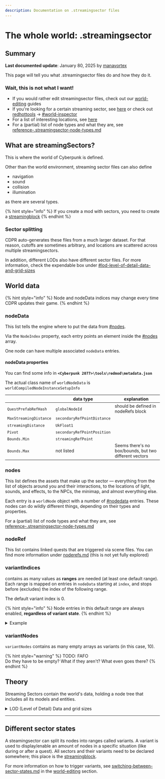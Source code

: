 ```yaml
---
description: Documentation on .streamingsector files
---
```


# The whole world: .streamingsector

## Summary

**Last documented update**: January 80, 2025 by [manavortex](https://app.gitbook.com/u/NfZBoxGegfUqB33J9HXuCs6PVaC3 "mention")

This page will tell you what .streamingsector files do and how they do it.

### Wait, this is not what I want!

* If you would rather edit streamingsector files, check out our [world-editing](../../../../modding-guides/world-editing/ "mention") guides
* If you're looking for a certain streaming sector, see [here](../../../references-lists-and-overviews/reference-world-sectors/places.md) or check out [redhottools](../../../modding-tools/redhottools/ "mention") -> [#world-inspector](../../../modding-tools/redhottools/#world-inspector "mention")
* For a list of interesting locations, see [here](../../../references-lists-and-overviews/reference-world-sectors/)
* For a (partial) list of node types and what they are, see [reference-.streamingsector-node-types.md](../../../references-lists-and-overviews/reference-world-sectors/reference-.streamingsector-node-types.md "mention")

## What are streamingSectors?

This is where the world of Cyberpunk is defined.

Other than the world environment, streaming sector files can also define

* navigation
* sound
* collision
* illumination

as there are several types.

{% hint style="info" %}
If you create a mod with sectors, you need to create a [streamingblock](.streamingblock-sector-definitions-and-variants.md)&#x20;
{% endhint %}

### Sector splitting

CDPR auto-generates these files from a much larger dataset. For that reason, cutoffs are sometimes arbitrary, and locations are scattered across multiple streamingsectors.

In addition, different LODs also have different sector files. For more information, check the expendable box under [#lod-level-of-detail-data-and-grid-sizes](./#lod-level-of-detail-data-and-grid-sizes "mention")

## World data

{% hint style="info" %}
Node and nodeData indices may change every time CDPR updates their game.
{% endhint %}

### nodeData

This list tells the engine where to put the data from [#nodes](./#nodes "mention").&#x20;

Via the `NodeIndex` property, each entry points an element inside the [#nodes](./#nodes "mention") array.

One node can have multiple associated `nodeData` entries.

#### nodeData properties

You can find some info in **`<Cyberpunk 2077>\tools\redmod\metadata.json`**&#x20;

The actual class name of `worldNodeData` is `worldCompiledNodeInstanceSetupInfo`&#x20;

|                        | data type                    | explanation                                            |
| ---------------------- | ---------------------------- | ------------------------------------------------------ |
| `QuestPrefabRefHash`   | `globalNodeId`               | should be defined in nodeRefs block                    |
| `MaxStreamingDistance` | `secondaryRefPointDistance`  |                                                        |
| `streamingDistance`    | `UkFloat1`                   |                                                        |
| `Pivot`                | `secondaryRefPointPosition`  |                                                        |
| `Bounds.Min`           | `streamingRefPoint`          |                                                        |
| `Bounds.Max`           | not listed                   | Seems there's no box/bounds, but two different vectors |

### nodes

This list defines the assets that make up the sector — everything from the list of objects around you and their interactions, to the locations of light, sounds, and effects, to the NPCs, the minimap, and almost everything else.

Each entry is a `worldNode` object with a number of [#nodedata](./#nodedata "mention") entries. These nodes can do wildly different things, depending on their types and properties.

For a (partial) list of node types and what they are, see [reference-.streamingsector-node-types.md](../../../references-lists-and-overviews/reference-world-sectors/reference-.streamingsector-node-types.md "mention")

### nodeRef

This list contains linked quests that are triggered via scene files. You can find more information under [noderefs.md](noderefs.md "mention") (this is not yet fully explored)

### variantIndices

contains as many values as **ranges** are needed (at least one default range). Each range is mapped on entries in `nodeData` starting at `index`, and stops before (excludes) the index of the following range.

The default variant index is 0.

{% hint style="info" %}
Node entries in this default range are always enabled, **regardless of variant state**.
{% endhint %}

<details>

<summary>Example</summary>

&#x20;Only the first node (nodeData?) with the index `0` is always enabled.

<img src="../../../../.gitbook/assets/world_streamingsector__sector_indices.png" alt="" data-size="original">

If we look at variant index #7, the range starts at 14 (included) and ends at 46 (excluded).

</details>

### variantNodes

`variantNodes` contains as many empty arrays as variants (in this case, 10).

{% hint style="warning" %}
TODO: FAFO\
Do they have to be empty? What if they aren't? What even goes there?
{% endhint %}

## Theory

Streaming Sectors contain the world's data, holding a node tree that includes all its models and entities.&#x20;

<details>

<summary>LOD (Level of Detail) Data and grid sizes</summary>

The information below used to be the only way to find sectors. However, as this has gotten much easier via [redhottools](../../../modding-tools/redhottools/ "mention") -> [#world-inspector](../../../modding-tools/redhottools/#world-inspector "mention"), the information below has been preserved for posterity.

***

The world is broken up into a grid, with several sizes of squares available (bit like graph paper with major and minor grid lines). The size of the grid in use is dependent on the Level of Detail (LOD) of the sector file your looking at, which is the last digit of the filename.&#x20;

Chunk sizes are as below.

For every location, there can be multiple overlapping levels of LOD sectors with progressively more detail as you go down the levels.&#x20;

For instance, Lizzies bar is located at approximately -1200, 1562, 22:

<img src="https://820263885-files.gitbook.io/~/files/v0/b/gitbook-x-prod.appspot.com/o/spaces%2F-MP_ozZVx2gRZUPXkd4r%2Fuploads%2FZ097FOMFpAHkPdzsCNNF%2Fimage.png?alt=media&#x26;token=42873787-e4b7-4bea-8138-a24e3086b692" alt="Via AMM: this targets the bouncer rather than the bar, but they&#x27;re right next to each other, so it&#x27;s fine." data-size="original">

Filenames are structured as `sectortype_X_Y_Z.streamingsector` . If you preview a sector in wkit, the axes are shown as Z=-Y and Y=Z.

#### Calculating the files

I've left the detail of the process below for record, but if you just want a list of sectors I've created a python script to find the ones that a set of co-ordinates are in. You can find it [HERE](https://mybinder.org/v2/gh/Simarilius-uk/sectorStuff/5b8a8f5536002ec2d33c16103f79c53b6b93bd8e?urlpath=lab%2Ftree%2FAllBlocks.ipynb). Simply enter the co-ordinates in the player\_loc dict in block 3 then run all blocks. You'll be given 2 lists containing of all the interior and exterior sectors which contain the co-ords within their bounding boxes. The list also shows the distance from the centre of the sectors to the co-ords given.

From those co-ordinates we can calculate the sector files for interior/exterior sectors by dividing by the grid size for the LOD and rounding. (ie 1200/32=38 etc)

At the level 0 files the whole building isn't covered by 1 sector, so you end up needing 4, conversely the exterior level 2 is several city blocks.&#x20;

For example, the **loft apartment** uses these files:&#x20;

`interior_-24_-16_1_1.streamingsector`: inner walls, floors, collision

`interior_-48_-31_2_0.streamingsector`: interior decoration, clutter

Note that the numbers are simply duplicated and rounded down. \
&#xNAN;_&#x4E;o, I don't know how you round down 2\*16 to 31 either._

Some locations are partially defined in **quest sectors**, where parts of the location are locked away behind story triggers (for example half of V's apartment, as a lot of decoration will only be shown after completing quests). The exact process isn't fully understood as of May 2023.

</details>

***

## Different sector states

A steamingsector can split its nodes into ranges called variants. A variant is used to display/enable an amount of nodes in a specific situation (like during or after a quest). All sectors and their variants need to be declared somewhere; this place is the [streamingblock](.streamingblock-sector-definitions-and-variants.md).

For more information on how to trigger variants, see [switching-between-sector-states.md](../../../../modding-guides/world-editing/archived-guides/switching-between-sector-states.md "mention") in the [world-editing](../../../../modding-guides/world-editing/ "mention") section.

